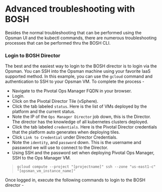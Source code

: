
# Advanced troubleshooting with BOSH

Besides the normal troubleshooting that can be performed using the Opsman UI and the kubectl commands, there are numerous troubleshooting processes that can be performed thru the BOSH CLI. 

### Login to BOSH Director

The best and the easiest way to login to the BOSH director is to login via the Opsman. You can SSH into the Opsman machine using your favorite IaaS supported method. In this example, you can use the `gcloud` command and authentication to SSH to your Opsman VM. To complete the process -

 -  Navigate to the Pivotal Ops Manager FQDN in your browser.
 - Login.
 - Click on the Pivotal Director Tile (vSphere). 
 - Click the tab labeled  `status`. Here is the list of VMs deployed by the platform and the current status.
 - Note the IP of the  `Ops Manager Director`  job down, this is the Director. The director has the knowledge of all kubernetes clusters deployed.
 - Click the tab labeled  `credentials`. Here is the Pivotal Director credentials that the platform auto generates when deploying tiles.
 - Click  `Link to Credential`  under Director Credentials.
 - Note the  `identity`, and  `password`  down. This is the username and password we will use to connect to the Director.
 - Using SSH and the password set when deploying Pivotal Ops Manager, SSH to the Ops Manager VM.

> `gcloud compute --project "[projectname]" ssh --zone "us-east1-c" "[opsman_vm_instance_name]"`

Once logged in, execute the following commands to login to the BOSH director -

>

<!--stackedit_data:
eyJoaXN0b3J5IjpbLTEyNjY2MjYzMDBdfQ==
-->